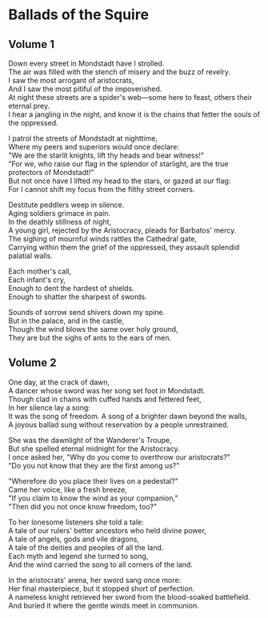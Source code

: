 # Ballads of the Squire


## Volume 1


Down every street in Mondstadt have I strolled.    
The air was filled with the stench of misery and the buzz of revelry.    
I saw the most arrogant of aristocrats,    
And I saw the most pitiful of the impoverished.    
At night these streets are a spider's web—some here to feast, others their eternal prey.    
I hear a jangling in the night, and know it is the chains that fetter the souls of the oppressed.    

I patrol the streets of Mondstadt at nighttime,    
Where my peers and superiors would once declare:    
"We are the starlit knights, lift thy heads and bear witness!"    
"For we, who raise our flag in the splendor of starlight, are the true protectors of Mondstadt!"    
But not once have I lifted my head to the stars, or gazed at our flag:    
For I cannot shift my focus from the filthy street corners.    

Destitute peddlers weep in silence.    
Aging soldiers grimace in pain.    
In the deathly stillness of night,    
A young girl, rejected by the Aristocracy, pleads for Barbatos' mercy.    
The sighing of mournful winds rattles the Cathedral gate,    
Carrying within them the grief of the oppressed, they assault splendid palatial walls.    

Each mother's call,    
Each infant's cry,    
Enough to dent the hardest of shields.    
Enough to shatter the sharpest of swords.    

Sounds of sorrow send shivers down my spine.    
But in the palace, and in the castle,    
Though the wind blows the same over holy ground,    
They are but the sighs of ants to the ears of men.     


## Volume 2


One day, at the crack of dawn,    
A dancer whose sword was her song set foot in Mondstadt.    
Though clad in chains with cuffed hands and fettered feet,    
In her silence lay a song:    
It was the song of freedom. A song of a brighter dawn beyond the walls,    
A joyous ballad sung without reservation by a people unrestrained.    

She was the dawnlight of the Wanderer's Troupe,    
But she spelled eternal midnight for the Aristocracy.    
I once asked her, "Why do you come to overthrow our aristocrats?"    
"Do you not know that they are the first among us?"    

"Wherefore do you place their lives on a pedestal?"    
Came her voice, like a fresh breeze,    
"If you claim to know the wind as your companion,"    
"Then did you not once know freedom, too?"    

To her lonesome listeners she told a tale:    
A tale of our rulers' better ancestors who held divine power,    
A tale of angels, gods and vile dragons,    
A tale of the deities and peoples of all the land.    
Each myth and legend she turned to song,    
And the wind carried the song to all corners of the land.    

In the aristocrats' arena, her sword sang once more:    
Her final masterpiece, but it stopped short of perfection.    
A nameless knight retrieved her sword from the blood-soaked battlefield.    
And buried it where the gentle winds meet in communion.     
